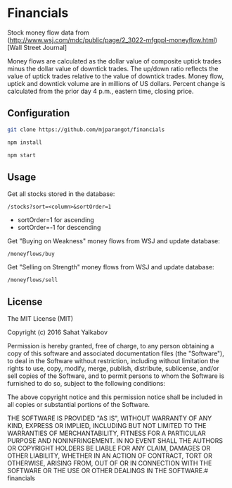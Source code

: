 # Financials

Stock money flow data from (http://www.wsj.com/mdc/public/page/2_3022-mfgppl-moneyflow.html)[Wall Street Journal]

Money flows are calculated as the dollar value of composite uptick trades minus the dollar value of downtick trades.  The up/down ratio reflects the value of uptick trades relative to the value of downtick trades.  Money flow, uptick and downtick volume are in millions of US dollars.  Percent change is calculated from the prior day 4 p.m., eastern time, closing price.

## Configuration
```bash
git clone https://github.com/mjparangot/financials

npm install

npm start
```

## Usage

Get all stocks stored in the database:

`/stocks?sort=<column>&sortOrder=1`

- sortOrder=1 for ascending
- sortOrder=-1 for descending

Get "Buying on Weakness" money flows from WSJ and update database:

`/moneyflows/buy`

Get "Selling on Strength" money flows from WSJ and update database:

`/moneyflows/sell`

## License
The MIT License (MIT)

Copyright (c) 2016 Sahat Yalkabov

Permission is hereby granted, free of charge, to any person obtaining a copy of this software and associated documentation files (the "Software"), to deal in the Software without restriction, including without limitation the rights to use, copy, modify, merge, publish, distribute, sublicense, and/or sell copies of the Software, and to permit persons to whom the Software is furnished to do so, subject to the following conditions:

The above copyright notice and this permission notice shall be included in all copies or substantial portions of the Software.

THE SOFTWARE IS PROVIDED "AS IS", WITHOUT WARRANTY OF ANY KIND, EXPRESS OR IMPLIED, INCLUDING BUT NOT LIMITED TO THE WARRANTIES OF MERCHANTABILITY, FITNESS FOR A PARTICULAR PURPOSE AND NONINFRINGEMENT. IN NO EVENT SHALL THE AUTHORS OR COPYRIGHT HOLDERS BE LIABLE FOR ANY CLAIM, DAMAGES OR OTHER LIABILITY, WHETHER IN AN ACTION OF CONTRACT, TORT OR OTHERWISE, ARISING FROM, OUT OF OR IN CONNECTION WITH THE SOFTWARE OR THE USE OR OTHER DEALINGS IN THE SOFTWARE.# financials
